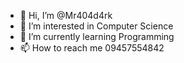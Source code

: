 - 👋 Hi, I’m @Mr404d4rk
- 👀 I’m interested in Computer Science
- 🌱 I’m currently learning Programming
- 📫 How to reach me 09457554842

<!---
Mr404d4rk/Mr404d4rk is a ✨ special ✨ repository because its `README.md` (this file) appears on your GitHub profile.
You can click the Preview link to take a look at your changes.
--->
